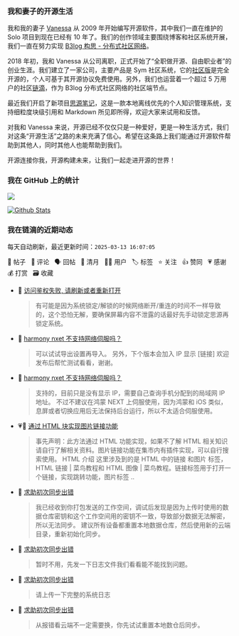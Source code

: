### 我和妻子的开源生活

我和我的妻子 [Vanessa](https://github.com/Vanessa219) 从 2009 年开始编写开源软件，其中我们一直在维护的 Solo 项目到现在已经有 10 年了。我们的创作领域主要围绕博客和社区系统开展，我们一直在努力实现 [B3log 构思 - 分布式社区网络](https://ld246.com/article/1546941897596)。

2018 年初，我和 Vanessa 从公司离职，正式开始了“全职做开源、自由职业者”的创业生涯。我们建立了一家公司，主要产品是 Sym 社区系统，它的[社区版](https://github.com/88250/symphony)是完全开源的，个人可基于其开源协议免费使用。另外，我们也运营着一个超过 5 万用户的社区[链滴](https://ld246.com)，作为 B3log 分布式社区网络的社区端节点。

最近我们开启了新项目[思源笔记](https://github.com/siyuan-note/siyuan)，这是一款本地离线优先的个人知识管理系统，支持细粒度块级引用和 Markdown 所见即所得，欢迎大家来试用和反馈。

对我和 Vanessa 来说，开源已经不仅仅只是一种爱好，更是一种生活方式，我们对这条“开源生活”之路的未来充满了信心。希望在这条路上我们能通过开源软件帮助到其他人，同时其他人也能帮助到我们。

开源连接你我，开源构建未来，让我们一起走进开源的世界！

### 我在 GitHub 上的统计

<a title="Hits" target="_blank" href="https://github.com/88250/88250"><img src="https://hits.b3log.org/88250/88250.svg"></a>

[![Github Stats](https://github-readme-stats.vercel.app/api?username=88250&theme=tokyonight&show_icons=true)](https://github.com/88250)

<!--events start -->

### 我在链滴的近期动态

每天自动刷新，最近更新时间：`2025-03-13 16:07:05`

📝 帖子 &nbsp; 💬 评论 &nbsp; 🗣 回帖 &nbsp; 🌙 清月 &nbsp; 👨‍💻 用户 &nbsp; 🏷️ 标签 &nbsp; ⭐️ 关注 &nbsp; 👍 赞同 &nbsp; 💗 感谢 &nbsp; 💰 打赏 &nbsp; 🗃 收藏

* 💬 [访问鉴权失败, 请刷新或者重新打开](https://ld246.com/article/1741587252939/comment/1741836891180#comments)

  > 有可能是因为系统锁定/解锁的时候网络断开/重连的时间不一样导致的，这个恐怕无解，要确保屏幕内容不泄露的话最好先手动锁定思源再锁定系统。
* 💬 [harmony nxet 不支持网络伺服吗？](https://ld246.com/article/1741825235681/comment/1741832151149#comments)

  > 可以试试导出设置再导入。 另外，下个版本会加入 IP 显示 [链接] 欢迎发布后帮忙测试看看，谢谢。
* 💬 [harmony nxet 不支持网络伺服吗？](https://ld246.com/article/1741825235681/comment/1741827673239#comments)

  > 支持的，目前只是没有显示 IP，需要自己查询手机分配到的局域网 IP 地址。 不过不建议在鸿蒙 NEXT 上伺服使用，因为鸿蒙和 iOS 类似，息屏或者切换应用后无法保持后台运行，所以不太适合伺服使用。
* 💗📝 [通过 HTML 块实现图片链接功能](https://ld246.com/article/1741694566528)

  > 事先声明：此方法通过 HTML 功能实现，如果不了解 HTML 相关知识请自行了解相关资料。图片链接功能在集市内有插件实现，可以自行搜索使用。 HTML 介绍 这里涉及到的是 HTML 中的链接 和图片 标签，HTML 链接 | 菜鸟教程和 HTML 图像 | 菜鸟教程。链接标签用于打开一个链接，实现跳转功能，图片标签 ..
* 💬 [求助初次同步出错](https://ld246.com/article/1741741818297/comment/1741775069168#comments)

  > 我已经收到你打包发送的工作空间，调试后发现是因为上传时使用的数据仓库密钥和这个工作空间用的密钥不一致，导致部分数据无法解密，所以无法同步。 建议所有设备都重置本地数据仓库，然后使用新的云端目录，重新初始化同步。
* 💬 [求助初次同步出错](https://ld246.com/article/1741741818297/comment/1741774463026#comments)

  > 暂时不用，先发一下日志文件我们看看能不能找到问题。
* 💬 [求助初次同步出错](https://ld246.com/article/1741741818297/comment/1741767942418#comments)

  > 请上传一下完整的系统日志
* 💬 [求助初次同步出错](https://ld246.com/article/1741741818297/comment/1741745922497#comments)

  > 从报错看云端不一定需要换，你先试试重置本地数仓后同步。


<!--events end -->
